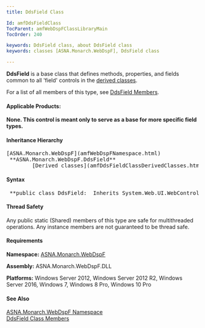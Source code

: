 ```yaml
---
title: DdsField Class

Id: amfDdsFieldClass
TocParent: amfWebDspFClassLibraryMain
TocOrder: 240

keywords: DdsField class, about DdsField class
keywords: classes [ASNA.Monarch.WebDspF], DdsField class

---
```


**DdsField** is a base class that defines methods, properties, and fields common to all 'field' controls in the [ derived classes](amfDdsFieldClassDerivedClasses.html).

For a list of all members of this type, see [DdsField Members](amfDdsFieldClassMembers.html).

#### Applicable Products:
**None. This control is meant only to serve as a base for more specific field types.** 
<!--mine -->

#### Inheritance Hierarchy
<pre>[ASNA.Monarch.WebDspF](amfWebDspFNamespace.html)
 **ASNA.Monarch.WebDspF.DdsField** 
        [Derived classes](amfDdsFieldClassDerivedClasses.html)</pre>

#### Syntax
<pre class="prettyprint"> **public class DdsField:  Inherits System.Web.UI.WebControls.WebControl** </pre>

#### Thread Safety
Any public static (Shared) members of this type are safe for multithreaded operations. Any instance members are not guaranteed to be thread safe.
<!-- -->

#### Requirements
**Namespace:** [ASNA.Monarch.WebDspF](amfWebDspFNamespace.html)

**Assembly:** ASNA.Monarch.WebDspF.DLL

**Platforms:** Windows Server 2012, Windows Server 2012 R2, Windows Server 2016, Windows 7, Windows 8 Pro, Windows 10 Pro

#### See Also
[ ASNA.Monarch.WebDspF Namespace](amfWebDspFNamespace.html) <br /> [DdsField Class Members](amfDdsFieldClassMembers.html) 
